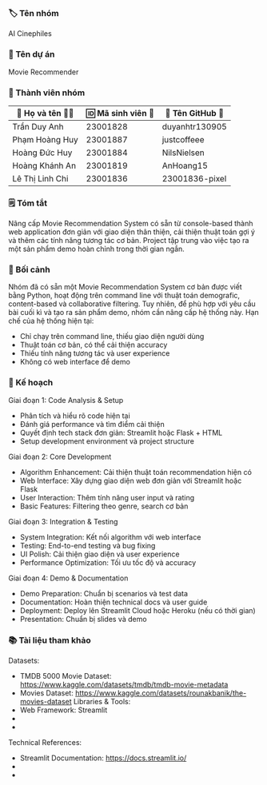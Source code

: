 ### 🏷️ Tên nhóm
AI Cinephiles
### 📝 Tên dự án
Movie Recommender

### 👥 Thành viên nhóm
| 👤 Họ và tên 🧑‍🎓  | 🆔 Mã sinh viên 🧾 | 🐙 Tên GitHub 🔗     |
|------------------|---------------------|---------------------|
| Trần Duy Anh     | 23001828            | duyanhtr130905      |
| Phạm Hoàng Huy   | 23001887            | justcoffeee         |
| Hoàng Đức Huy    | 23001884            | NilsNielsen         |
| Hoàng Khánh An   | 23001819            | AnHoang15           |
| Lê Thị Linh Chi  | 23001836            | 23001836-pixel      |

### 🗒️ Tóm tắt
Nâng cấp Movie Recommendation System có sẵn từ console-based thành web application đơn giản với giao diện thân thiện, cải thiện thuật toán gợi ý và thêm các tính năng tương tác cơ bản. Project tập trung vào việc tạo ra một sản phẩm demo hoàn chỉnh trong thời gian ngắn.

### 🎯 Bối cảnh
Nhóm đã có sẵn một Movie Recommendation System cơ bản được viết bằng Python, hoạt động trên command line với thuật toán demografic, content-based và collaborative filtering. Tuy nhiên, để phù hợp với yêu cầu bài cuối kì và tạo ra sản phẩm demo, nhóm cần nâng cấp hệ thống này.
Hạn chế của hệ thống hiện tại:

- Chỉ chạy trên command line, thiếu giao diện người dùng
- Thuật toán cơ bản, có thể cải thiện accuracy
- Thiếu tính năng tương tác và user experience
- Không có web interface để demo 

### 🚀 Kế hoạch
Giai đoạn 1: Code Analysis & Setup

- Phân tích và hiểu rõ code hiện tại
- Đánh giá performance và tìm điểm cải thiện
- Quyết định tech stack đơn giản: Streamlit hoặc Flask + HTML
- Setup development environment và project structure

Giai đoạn 2: Core Development

- Algorithm Enhancement: Cải thiện thuật toán recommendation hiện có
- Web Interface: Xây dựng giao diện web đơn giản với Streamlit hoặc Flask
- User Interaction: Thêm tính năng user input và rating
- Basic Features: Filtering theo genre, search cơ bản

Giai đoạn 3: Integration & Testing

- System Integration: Kết nối algorithm với web interface
- Testing: End-to-end testing và bug fixing
- UI Polish: Cải thiện giao diện và user experience
- Performance Optimization: Tối ưu tốc độ và accuracy

Giai đoạn 4: Demo & Documentation

- Demo Preparation: Chuẩn bị scenarios và test data
- Documentation: Hoàn thiện technical docs và user guide
- Deployment: Deploy lên Streamlit Cloud hoặc Heroku (nếu có thời gian)
- Presentation: Chuẩn bị slides và demo

### 📚 Tài liệu tham khảo
Datasets:
- TMDB 5000 Movie Dataset: https://www.kaggle.com/datasets/tmdb/tmdb-movie-metadata
- Movies Dataset: https://www.kaggle.com/datasets/rounakbanik/the-movies-dataset
Libraries & Tools:
- Web Framework: Streamlit
-
- 
Technical References:
- Streamlit Documentation: https://docs.streamlit.io/
- 
- 
